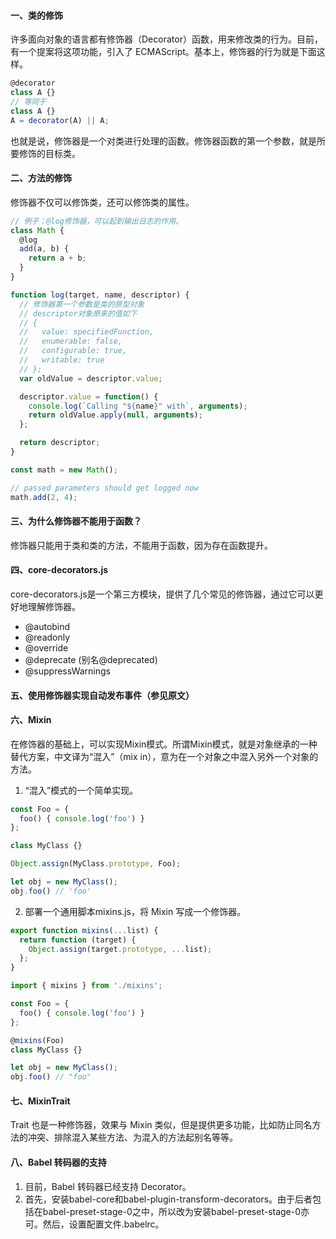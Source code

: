 #### 一、类的修饰
许多面向对象的语言都有修饰器（Decorator）函数，用来修改类的行为。目前，有一个提案将这项功能，引入了 ECMAScript。基本上，修饰器的行为就是下面这样。
```javascript
@decorator
class A {}
// 等同于
class A {}
A = decorator(A) || A;
```
也就是说，修饰器是一个对类进行处理的函数。修饰器函数的第一个参数，就是所要修饰的目标类。

#### 二、方法的修饰 
修饰器不仅可以修饰类，还可以修饰类的属性。
```javascript
// 例子：@log修饰器，可以起到输出日志的作用。
class Math {
  @log
  add(a, b) {
    return a + b;
  }
}

function log(target, name, descriptor) {
  // 修饰器第一个参数是类的原型对象
  // descriptor对象原来的值如下
  // {
  //   value: specifiedFunction,
  //   enumerable: false,
  //   configurable: true,
  //   writable: true
  // };
  var oldValue = descriptor.value;

  descriptor.value = function() {
    console.log(`Calling "${name}" with`, arguments);
    return oldValue.apply(null, arguments);
  };

  return descriptor;
}

const math = new Math();

// passed parameters should get logged now
math.add(2, 4);
```

#### 三、为什么修饰器不能用于函数？
修饰器只能用于类和类的方法，不能用于函数，因为存在函数提升。


#### 四、core-decorators.js 
core-decorators.js是一个第三方模块，提供了几个常见的修饰器，通过它可以更好地理解修饰器。
* @autobind
* @readonly
* @override
* @deprecate (别名@deprecated)
* @suppressWarnings

#### 五、使用修饰器实现自动发布事件（参见原文）


#### 六、Mixin
在修饰器的基础上，可以实现Mixin模式。所谓Mixin模式，就是对象继承的一种替代方案，中文译为“混入”（mix in），意为在一个对象之中混入另外一个对象的方法。
1. “混入”模式的一个简单实现。
```javascript
const Foo = {
  foo() { console.log('foo') }
};

class MyClass {}

Object.assign(MyClass.prototype, Foo);

let obj = new MyClass();
obj.foo() // 'foo'
```
2. 部署一个通用脚本mixins.js，将 Mixin 写成一个修饰器。
```javascript
export function mixins(...list) {
  return function (target) {
    Object.assign(target.prototype, ...list);
  };
}
```
```javascript
import { mixins } from './mixins';

const Foo = {
  foo() { console.log('foo') }
};

@mixins(Foo)
class MyClass {}

let obj = new MyClass();
obj.foo() // "foo"
```

#### 七、MixinTrait
Trait 也是一种修饰器，效果与 Mixin 类似，但是提供更多功能，比如防止同名方法的冲突、排除混入某些方法、为混入的方法起别名等等。

#### 八、Babel 转码器的支持 
1. 目前，Babel 转码器已经支持 Decorator。
2. 首先，安装babel-core和babel-plugin-transform-decorators。由于后者包括在babel-preset-stage-0之中，所以改为安装babel-preset-stage-0亦可。然后，设置配置文件.babelrc。




